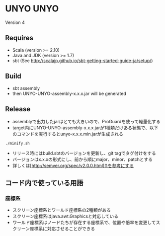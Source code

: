 # UNYO UNYO

Version 4

## Requires
* Scala (version >= 2.10)
* Java and JDK (version >= 1.7)
* sbt (See http://scalajp.github.io/sbt-getting-started-guide-ja/setup/)

## Build
* sbt assembly
* then UNYO-UNYO-assembly-x.x.x.jar will be generated

## Release
* assemblyで出力したjarはとても大きいので、ProGuardを使って軽量化する
* target内にUNYO-UNYO-assembly-x.x.x.jarが1種類だけある状態で、以下のコマンドを実行するとunyo-x.x.x.min.jarが生成される

```
./minify.sh
```

* リリース時にはbuild.sbtのバージョンを更新し、git tagでタグ付けをする
* バージョンはx.x.xの形式にし、前から順にmajor、minor、patchとする
* 詳しくは[http://semver.org/spec/v2.0.0.html]()を参考にする

## コード内で使っている用語
### 座標系
* スクリーン座標系とワールド座標系の2種類がある
* スクリーン座標系はjava.awt.Graphicsと対応している
* ワールド座標系はノードたちが存在する座標系で、位置や倍率を変更してスクリーン座標系に対応させることができる
